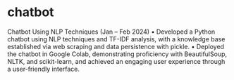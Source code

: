 # chatbot
Chatbot Using NLP Techniques (Jan – Feb 2024)
•	Developed a Python chatbot using NLP techniques and TF-IDF analysis, with a knowledge base established via web scraping and data persistence with pickle. 
•	Deployed the chatbot in Google Colab, demonstrating proficiency with BeautifulSoup, NLTK, and scikit-learn, and achieved an engaging user experience through a user-friendly interface.

